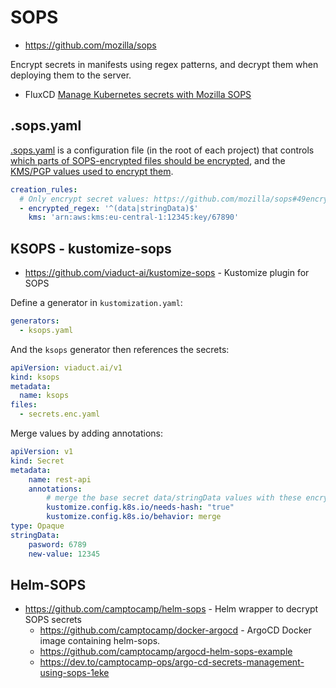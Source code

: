 # SOPS

* <https://github.com/mozilla/sops>

Encrypt secrets in manifests using regex patterns, and decrypt them when deploying them to the server. 

* FluxCD [Manage Kubernetes secrets with Mozilla SOPS](https://fluxcd.io/docs/guides/mozilla-sops/)

## .sops.yaml

[.sops.yaml](https://github.com/mozilla/sops#using-sops-yaml-conf-to-select-kms-pgp-for-new-files) is a configuration file (in the root of each project) that controls [which parts of SOPS-encrypted files should be encrypted](https://github.com/mozilla/sops#using-sops-yaml-conf-to-select-kms-pgp-for-new-files), and the [KMS/PGP values used to encrypt them](https://github.com/mozilla/sops#211using-sopsyaml-conf-to-select-kmspgp-for-new-files).

```yaml
creation_rules:
  # Only encrypt secret values: https://github.com/mozilla/sops#49encrypting-only-parts-of-a-file
  - encrypted_regex: '^(data|stringData)$'
    kms: 'arn:aws:kms:eu-central-1:12345:key/67890'
```

## KSOPS - kustomize-sops

* <https://github.com/viaduct-ai/kustomize-sops> - Kustomize plugin for SOPS

Define a generator in `kustomization.yaml`:

```yaml
generators:
  - ksops.yaml
```

And the `ksops` generator then references the secrets:

```yaml
apiVersion: viaduct.ai/v1
kind: ksops
metadata:
  name: ksops
files:
  - secrets.enc.yaml
```

Merge values by adding annotations:

```yaml
apiVersion: v1
kind: Secret
metadata:
    name: rest-api
    annotations:
        # merge the base secret data/stringData values with these encrypted data/stringData values
        kustomize.config.k8s.io/needs-hash: "true"
        kustomize.config.k8s.io/behavior: merge
type: Opaque
stringData:
    pasword: 6789
    new-value: 12345
```

## Helm-SOPS

* <https://github.com/camptocamp/helm-sops> - Helm wrapper to decrypt SOPS secrets
  * <https://github.com/camptocamp/docker-argocd> - ArgoCD Docker image containing helm-sops.
  * <https://github.com/camptocamp/argocd-helm-sops-example>
  * <https://dev.to/camptocamp-ops/argo-cd-secrets-management-using-sops-1eke>